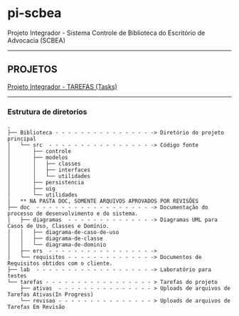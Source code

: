 # pi-scbea

Projeto Integrador - Sistema Controle de Biblioteca do Escritório de Advocacia (SCBEA)

--- 

## PROJETOS
[Projeto Integrador - TAREFAS (Tasks)](https://github.com/Viniciusalopes/pi-scbea/projects/1)

---

### Estrutura de diretorios
```
.
├── Biblioteca - - - - - - - - - - - - - - - -> Diretório do projeto principal
│   └── src  - - - - - - - - - - - - - - - - -> Código fonte
│       ├── controle
│       ├── modelos
│       │   ├── classes
│       │   ├── interfaces
│       │   └── utilidades
│       ├── persistencia
│       ├── uig
│       └── utilidades
|   ** NA PASTA DOC, SOMENTE ARQUIVOS APROVADOS POR REVISÕES
├── doc  - - - - - - - - - - - - - - - - - - -> Documentação do processo de desenvolvimento e do sistema.
│   ├── diagramas  - - - - - - - - - - - - - -> Diagramas UML para Casos de Uso, Classes e Domínio.
│   │   ├── diagrama-de-caso-de-uso
│   │   ├── diagrama-de-classe
│   │   └── diagrama-de-dominio
│   ├── ers  - - - - - - - - - - - - - - - - -> 
│   └── requisitos - - - - - - - - - - - - - -> Documentos de Requisitos obtidos com o cliente.
├── lab  - - - - - - - - - - - - - - - - - - -> Laboratório para testes
└── tarefas - - - - - - - - - - - - - - - - - > Tarefas do projeto
    ├── ativas  - - - - - - - - - - - - - - - > Uploads de arquivos de Tarefas Ativas(In Progress)
    └── revisao - - - - - - - - - - - - - - - > Uploads de arquivos de Tarefas Em Revisão
```
